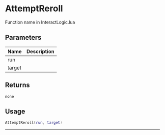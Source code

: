 # AttemptReroll

Function name in InteractLogic.lua

## Parameters

| Name   | Description |
| ------ | ----------- |
| run    |             |
| target |             |

## Returns

`none`

## Usage

```lua
AttemptReroll(run, target)
```

---
